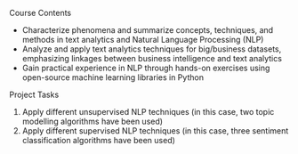 Course Contents
- Characterize phenomena and summarize concepts, techniques, and methods in text analytics and Natural Language Processing (NLP)
- Analyze and apply text analytics techniques for big/business datasets, emphasizing linkages between business intelligence and text analytics
- Gain practical experience in NLP through hands-on exercises using open-source machine learning libraries in Python

Project Tasks
1. Apply different unsupervised NLP techniques (in this case, two topic modelling algorithms have been used)
2. Apply different supervised NLP techniques (in this case, three sentiment classification algorithms have been used)
